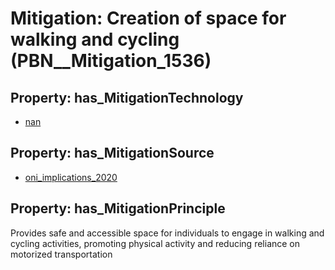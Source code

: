 # Mitigation: __Creation of space for walking and cycling__ (PBN__Mitigation_1536)

## Property: has_MitigationTechnology

* [nan](../Technology/PBN__Technology_22)

## Property: has_MitigationSource

* [oni_implications_2020](../Article/PBN__Article_68)

## Property: has_MitigationPrinciple

Provides safe and accessible space for individuals to engage in walking and cycling activities, promoting physical activity and reducing reliance on motorized transportation

